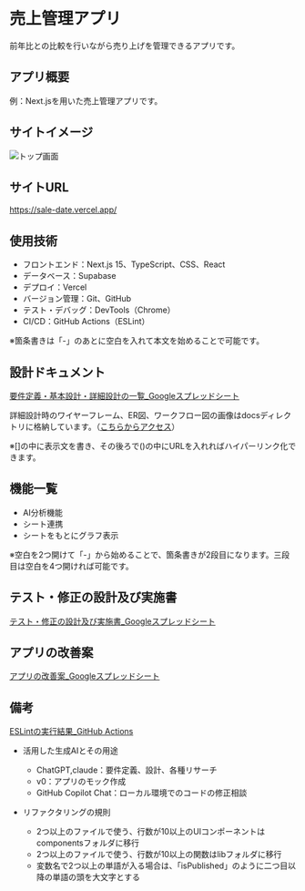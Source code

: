 # 売上管理アプリ
前年比との比較を行いながら売り上げを管理できるアプリです。

## アプリ概要
例：Next.jsを用いた売上管理アプリです。  


## サイトイメージ


![トップ画面](https://github.com/user-attachments/assets/98c17db6-663d-4015-b437-e0168f594548?raw=true)


## サイトURL

 
https://sale-date.vercel.app/


## 使用技術
- フロントエンド：Next.js 15、TypeScript、CSS、React
- データベース：Supabase
- デプロイ：Vercel
- バージョン管理：Git、GitHub
- テスト・デバッグ：DevTools（Chrome）
- CI/CD：GitHub Actions（ESLint）

※箇条書きは「-」のあとに空白を入れて本文を始めることで可能です。

## 設計ドキュメント
[要件定義・基本設計・詳細設計の一覧_Googleスプレッドシート](https://docs.google.com/spreadsheets/d/1CoIp7VZV6jDrFn8dmfXSO_Z-D9Jl9h1MHFOEamUtgF0/edit?gid=74722085#gid=74722085)

詳細設計時のワイヤーフレーム、ER図、ワークフロー図の画像はdocsディレクトリに格納しています。（[こちらからアクセス](./docs)）

※[]の中に表示文を書き、その後ろで()の中にURLを入れればハイパーリンク化できます。

## 機能一覧
- AI分析機能
- シート連携
- シートをもとにグラフ表示
  

※空白を2つ開けて「-」から始めることで、箇条書きが2段目になります。三段目は空白を4つ開ければ可能です。

## テスト・修正の設計及び実施書
[テスト・修正の設計及び実施書_Googleスプレッドシート](https://docs.google.com/spreadsheets/d/1rWvaOrAMTWzrE417upAoPYwHKzlZRcXQB5-JvqQnXgE/edit?gid=799863560#gid=799863560)

## アプリの改善案
[アプリの改善案_Googleスプレッドシート](https://docs.google.com/spreadsheets/d/1Pp9nUbfIQDdv0ClbRDlxINiQDpRmlLUbHZs16mF96j4/edit?usp=sharing)

## 備考
[ESLintの実行結果_GitHub Actions](https://github.com/hyt-1114/saleDate/actions/runs/16066474832/job/45341871367)

- 活用した生成AIとその用途
  - ChatGPT,claude：要件定義、設計、各種リサーチ
  - v0：アプリのモック作成
  - GitHub Copilot Chat：ローカル環境でのコードの修正相談

- リファクタリングの規則
  - 2つ以上のファイルで使う、行数が10以上のUIコンポーネントはcomponentsフォルダに移行
  - 2つ以上のファイルで使う、行数が10以上の関数はlibフォルダに移行
  - 変数名で2つ以上の単語が入る場合は、「isPublished」のように二つ目以降の単語の頭を大文字とする
